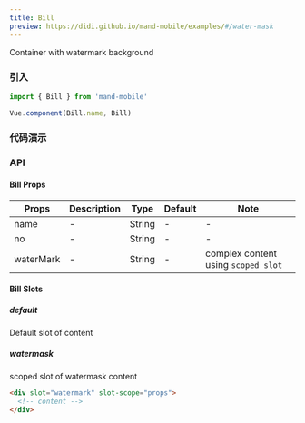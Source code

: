 ```yaml
---
title: Bill
preview: https://didi.github.io/mand-mobile/examples/#/water-mask
---
```


Container with watermark background

### 引入

```javascript
import { Bill } from 'mand-mobile'

Vue.component(Bill.name, Bill)
```

### 代码演示
<!-- DEMO -->

### API

#### Bill Props
|Props | Description | Type | Default | Note |
|----|-----|------|------ |------|
|name|-|String|-|-|
|no|-|String|-|-|
|waterMark|-|String|-|complex content using `scoped slot`|

#### Bill Slots

##### default
Default slot of content

##### watermask
scoped slot of watermask content

```html
<div slot="watermark" slot-scope="props">
  <!-- content -->
</div>
```
